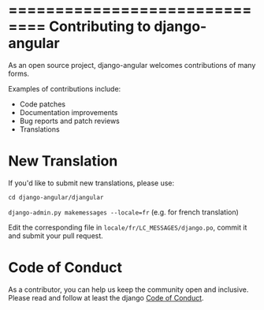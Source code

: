 ==============================
Contributing to django-angular
==============================

As an open source project, django-angular welcomes contributions of many forms.

Examples of contributions include:

* Code patches
* Documentation improvements
* Bug reports and patch reviews
* Translations


New Translation
===============

If you'd like to submit new translations, please use:


`cd django-angular/djangular`

`django-admin.py makemessages --locale=fr` (e.g. for french translation)


Edit the corresponding file in `locale/fr/LC_MESSAGES/django.po`, commit it and submit your pull request.


Code of Conduct
===============

As a contributor, you can help us keep the community open and inclusive.
Please read and follow at least the django [Code of Conduct](https://www.djangoproject.com/conduct/).

